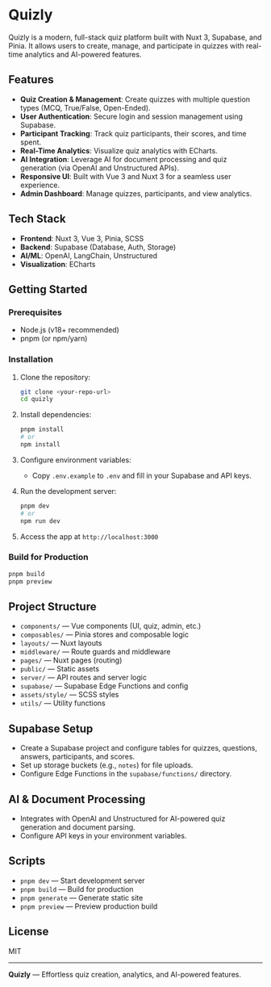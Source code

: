 # Quizly

Quizly is a modern, full-stack quiz platform built with Nuxt 3, Supabase, and Pinia. It allows users to create, manage, and participate in quizzes with real-time analytics and AI-powered features.

## Features

- **Quiz Creation & Management**: Create quizzes with multiple question types (MCQ, True/False, Open-Ended).
- **User Authentication**: Secure login and session management using Supabase.
- **Participant Tracking**: Track quiz participants, their scores, and time spent.
- **Real-Time Analytics**: Visualize quiz analytics with ECharts.
- **AI Integration**: Leverage AI for document processing and quiz generation (via OpenAI and Unstructured APIs).
- **Responsive UI**: Built with Vue 3 and Nuxt 3 for a seamless user experience.
- **Admin Dashboard**: Manage quizzes, participants, and view analytics.

## Tech Stack

- **Frontend**: Nuxt 3, Vue 3, Pinia, SCSS
- **Backend**: Supabase (Database, Auth, Storage)
- **AI/ML**: OpenAI, LangChain, Unstructured
- **Visualization**: ECharts

## Getting Started

### Prerequisites

- Node.js (v18+ recommended)
- pnpm (or npm/yarn)

### Installation

1. Clone the repository:
   ```sh
   git clone <your-repo-url>
   cd quizly
   ```
2. Install dependencies:
   ```sh
   pnpm install
   # or
   npm install
   ```
3. Configure environment variables:

   - Copy `.env.example` to `.env` and fill in your Supabase and API keys.

4. Run the development server:

   ```sh
   pnpm dev
   # or
   npm run dev
   ```

5. Access the app at `http://localhost:3000`

### Build for Production

```sh
pnpm build
pnpm preview
```

## Project Structure

- `components/` — Vue components (UI, quiz, admin, etc.)
- `composables/` — Pinia stores and composable logic
- `layouts/` — Nuxt layouts
- `middleware/` — Route guards and middleware
- `pages/` — Nuxt pages (routing)
- `public/` — Static assets
- `server/` — API routes and server logic
- `supabase/` — Supabase Edge Functions and config
- `assets/style/` — SCSS styles
- `utils/` — Utility functions

## Supabase Setup

- Create a Supabase project and configure tables for quizzes, questions, answers, participants, and scores.
- Set up storage buckets (e.g., `notes`) for file uploads.
- Configure Edge Functions in the `supabase/functions/` directory.

## AI & Document Processing

- Integrates with OpenAI and Unstructured for AI-powered quiz generation and document parsing.
- Configure API keys in your environment variables.

## Scripts

- `pnpm dev` — Start development server
- `pnpm build` — Build for production
- `pnpm generate` — Generate static site
- `pnpm preview` — Preview production build

## License

MIT

---

**Quizly** — Effortless quiz creation, analytics, and AI-powered features.
